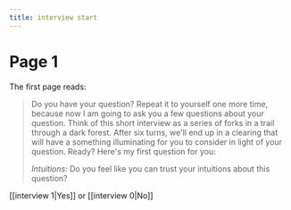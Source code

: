 ```yaml
---
title: interview start
---
```

# Page 1
The first page reads:
> Do you have your question? Repeat it to yourself one more time, because now I am going to ask you a few questions about your question. Think of this short interview as a series of forks in a trail through a dark forest. After six turns, we'll end up in a clearing that will have a something illuminating for you to consider in light of your question. Ready? Here's my first question for you: 
> 
> *Intuitions:* Do you feel like you can trust your intuitions about this question?

[[interview 1|Yes]] or [[interview 0|No]] 